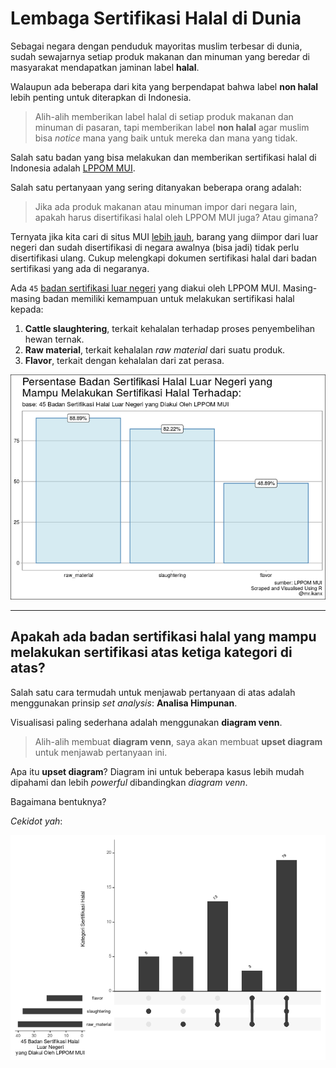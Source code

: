 Lembaga Sertifikasi Halal di Dunia
================

Sebagai negara dengan penduduk mayoritas muslim terbesar di dunia, sudah
sewajarnya setiap produk makanan dan minuman yang beredar di masyarakat
mendapatkan jaminan label **halal**.

Walaupun ada beberapa dari kita yang berpendapat bahwa label **non
halal** lebih penting untuk diterapkan di Indonesia.

> Alih-alih memberikan label halal di setiap produk makanan dan minuman
> di pasaran, tapi memberikan label **non halal** agar muslim bisa
> *notice* mana yang baik untuk mereka dan mana yang tidak.

Salah satu badan yang bisa melakukan dan memberikan sertifikasi halal di
Indonesia adalah [LPPOM MUI](http://www.halalmui.org/mui14/).

Salah satu pertanyaan yang sering ditanyakan beberapa orang adalah:

> Jika ada produk makanan atau minuman impor dari negara lain, apakah
> harus disertifikasi halal oleh LPPOM MUI juga? Atau gimana?

Ternyata jika kita cari di situs MUI [lebih
jauh](http://www.halalmui.org/mui14/main/page/list-of-halal-certification-bodies),
barang yang diimpor dari luar negeri dan sudah disertifikasi di negara
awalnya (bisa jadi) tidak perlu disertifikasi ulang. Cukup melengkapi
dokumen sertifikasi halal dari badan sertifikasi yang ada di negaranya.

Ada `45` [badan sertifikasi luar
negeri](http://www.halalmui.org/mui14/main/page/list-of-halal-certification-bodies)
yang diakui oleh LPPOM MUI. Masing-masing badan memiliki kemampuan untuk
melakukan sertifikasi halal kepada:

1.  **Cattle slaughtering**, terkait kehalalan terhadap proses
    penyembelihan hewan ternak.
2.  **Raw material**, terkait kehalalan *raw material* dari suatu
    produk.
3.  **Flavor**, terkait dengan kehalalan dari zat
perasa.

![](2020-1-15-halal-mui_files/figure-gfm/unnamed-chunk-2-1.png)<!-- -->

-----

## Apakah ada badan sertifikasi halal yang mampu melakukan sertifikasi atas ketiga kategori di atas?

Salah satu cara termudah untuk menjawab pertanyaan di atas adalah
menggunakan prinsip *set analysis*: **Analisa Himpunan**.

Visualisasi paling sederhana adalah menggunakan **diagram venn**.

> Alih-alih membuat **diagram venn**, saya akan membuat **upset
> diagram** untuk menjawab pertanyaan ini.

Apa itu **upset diagram**? Diagram ini untuk beberapa kasus lebih mudah
dipahami dan lebih *powerful* dibandingkan *diagram venn*.

Bagaimana bentuknya?

*Cekidot yah*:

![](2020-1-15-halal-mui_files/figure-gfm/unnamed-chunk-3-1.png)<!-- -->
